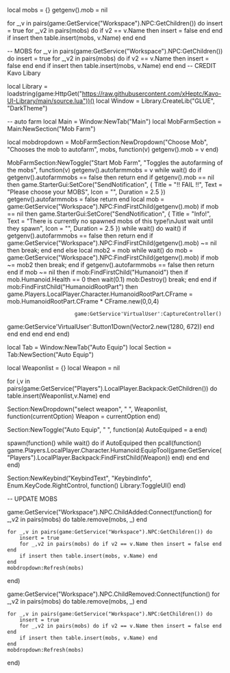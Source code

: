 

local mobs = {} 
getgenv().mob = nil 

for _,v in pairs(game:GetService("Workspace").NPC:GetChildren()) do
    insert = true 
    for _,v2 in pairs(mobs) do if v2 == v.Name then insert = false end end 
    if insert then table.insert(mobs, v.Name) end 
end

-- MOBS
for _,v in pairs(game:GetService("Workspace").NPC:GetChildren()) do
    insert = true 
    for _,v2 in pairs(mobs) do if v2 == v.Name then insert = false end end 
    if insert then table.insert(mobs, v.Name) end 
end
-- CREDIT Kavo Libary

local Library = loadstring(game:HttpGet("https://raw.githubusercontent.com/xHeptc/Kavo-UI-Library/main/source.lua"))()
local Window = Library.CreateLib("GLUE", "DarkTheme") 

-- auto farm
local Main = Window:NewTab("Main")
local MobFarmSection = Main:NewSection("Mob Farm")

local mobdropdown = MobFarmSection:NewDropdown("Choose Mob", "Chooses the mob to autofarm", mobs, function(v)
    getgenv().mob = v
end)

MobFarmSection:NewToggle("Start Mob Farm", "Toggles the autofarming of the mobs", function(v)
    getgenv().autofarmmobs = v
    while wait() do
        if getgenv().autofarmmobs == false then return end 
        if getgenv().mob == nil then 
            game.StarterGui:SetCore("SendNotification", {
                Title = "!! FAIL !!", 
                Text = "Please choose your MOBS",
                Icon = "",
                Duration = 2.5
            })
            getgenv().autofarmmobs = false
            return
        end
        local mob = game:GetService("Workspace").NPC:FindFirstChild(getgenv().mob)
        if mob == nil then
            game.StarterGui:SetCore("SendNotification", { 
                Title = "Info!",
                Text = "There is currently no spawned mobs of this type!\nJust wait until they spawn", 
                Icon = "", 
                Duration = 2.5
            })
            while wait() do 
                wait() 
                if getgenv().autofarmmobs == false then return end 
                if game:GetService("Workspace").NPC:FindFirstChild(getgenv().mob) ~= nil then break; end
            end 
        else
            local mob2 = mob
            while wait() do
                mob = game:GetService("Workspace").NPC:FindFirstChild(getgenv().mob)
                if mob ~= mob2 then break; end
                if getgenv().autofarmmobs == false then return end
                if mob ~= nil then
                    if mob:FindFirstChild("Humanoid") then
                        if mob.Humanoid.Health == 0 then wait(0.1) mob:Destroy() break; end 
                    end
                    if mob:FindFirstChild("HumanoidRootPart") then
                        game.Players.LocalPlayer.Character.HumanoidRootPart.CFrame = mob.HumanoidRootPart.CFrame * CFrame.new(0,0,4) 
                        
                          game:GetService'VirtualUser':CaptureController()
game:GetService'VirtualUser':Button1Down(Vector2.new(1280, 672))
                    end
                end
            end
        end
    end
end)

local Tab = Window:NewTab("Auto Equip")
local Section = Tab:NewSection("Auto Equip")

local Weaponlist = {}
local Weapon = nil

for i,v in pairs(game:GetService("Players").LocalPlayer.Backpack:GetChildren()) do
    table.insert(Weaponlist,v.Name)
end

Section:NewDropdown("select weapon", " ", Weaponlist, function(currentOption)
    Weapon = currentOption
end)

Section:NewToggle("Auto Equip", " ", function(a)
AutoEquiped = a
end)

spawn(function()
while wait() do
if AutoEquiped then
pcall(function()
game.Players.LocalPlayer.Character.Humanoid:EquipTool(game:GetService("Players").LocalPlayer.Backpack:FindFirstChild(Weapon))
end)
end
end
end)

Section:NewKeybind("KeybindText", "KeybindInfo", Enum.KeyCode.RightControl, function()
	Library:ToggleUI()
end)




-- UPDATE MOBS

game:GetService("Workspace").NPC.ChildAdded:Connect(function() 
    for _,v2 in pairs(mobs) do table.remove(mobs, _) end
    
    for _,v in pairs(game:GetService("Workspace").NPC:GetChildren()) do
        insert = true 
        for _,v2 in pairs(mobs) do if v2 == v.Name then insert = false end end
        if insert then table.insert(mobs, v.Name) end 
    end
    mobdropdown:Refresh(mobs)
end)

game:GetService("Workspace").NPC.ChildRemoved:Connect(function() 
    for _,v2 in pairs(mobs) do table.remove(mobs, _) end 
    
    for _,v in pairs(game:GetService("Workspace").NPC:GetChildren()) do 
        insert = true 
        for _,v2 in pairs(mobs) do if v2 == v.Name then insert = false end end 
        if insert then table.insert(mobs, v.Name) end 
    end
    mobdropdown:Refresh(mobs)
end)
